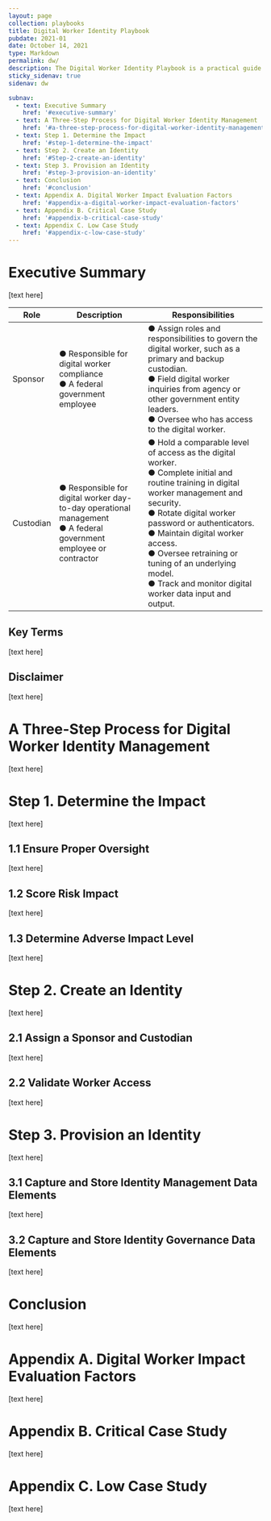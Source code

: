 ```yaml
---
layout: page
collection: playbooks
title: Digital Worker Identity Playbook 
pubdate: 2021-01
date: October 14, 2021
type: Markdown
permalink: dw/ 
description: The Digital Worker Identity Playbook is a practical guide for managing digital worker identities.
sticky_sidenav: true
sidenav: dw

subnav:
  - text: Executive Summary
    href: '#executive-summary'
  - text: A Three-Step Process for Digital Worker Identity Management
    href: '#a-three-step-process-for-digital-worker-identity-management'
  - text: Step 1. Determine the Impact
    href: '#step-1-determine-the-impact'
  - text: Step 2. Create an Identity
    href: '#Step-2-create-an-identity'
  - text: Step 3. Provision an Identity
    href: '#step-3-provision-an-identity'
  - text: Conclusion
    href: '#conclusion'
  - text: Appendix A. Digital Worker Impact Evaluation Factors
    href: '#appendix-a-digital-worker-impact-evaluation-factors'
  - text: Appendix B. Critical Case Study
    href: '#appendix-b-critical-case-study'
  - text: Appendix C. Low Case Study
    href: '#appendix-c-low-case-study'
---
```


# Executive Summary

[text here]

| Role | Description | Responsibilities |
| -------------------- | ------------ | ------------------ |
| Sponsor | ● Responsible for digital worker compliance<br>● A federal government employee | ● Assign roles and responsibilities to govern the digital worker, such as a primary and backup custodian. <br>● Field digital worker inquiries from agency or other government entity leaders.<br>● Oversee who has access to the digital worker. |
| Custodian | ● Responsible for digital worker day-to-day operational management<br>● A federal government employee or contractor | ● Hold a comparable level of access as the digital worker.<br>● Complete initial and routine training in digital worker management and security.<br>● Rotate digital worker password or authenticators.<br>● Maintain digital worker access.<br>● Oversee retraining or tuning of an underlying model.<br>● Track and monitor digital worker data input and output. |





## Key Terms 

[text here]

## Disclaimer 

[text here]

# A Three-Step Process for Digital Worker Identity Management

[text here]

# Step 1. Determine the Impact

[text here]

## 1.1 Ensure Proper Oversight 

[text here]

## 1.2 Score Risk Impact 

[text here]

## 1.3 Determine Adverse Impact Level 

[text here]

# Step 2. Create an Identity

[text here]

## 2.1 Assign a Sponsor and Custodian 

[text here]

## 2.2 Validate Worker Access 

[text here]

# Step 3. Provision an Identity

[text here]

## 3.1 Capture and Store Identity Management Data Elements 

[text here]

## 3.2 Capture and Store Identity Governance Data Elements 

[text here]

# Conclusion

[text here]

# Appendix A. Digital Worker Impact Evaluation Factors

[text here]

# Appendix B. Critical Case Study

[text here]

# Appendix C. Low Case Study

[text here]

